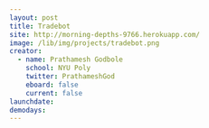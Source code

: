 ```yaml
---
layout: post
title: Tradebot
site: http://morning-depths-9766.herokuapp.com/
image: /lib/img/projects/tradebot.png
creator:
  - name: Prathamesh Godbole
    school: NYU Poly
    twitter: PrathameshGod
    eboard: false
    current: false
launchdate:
demodays:
---
```

